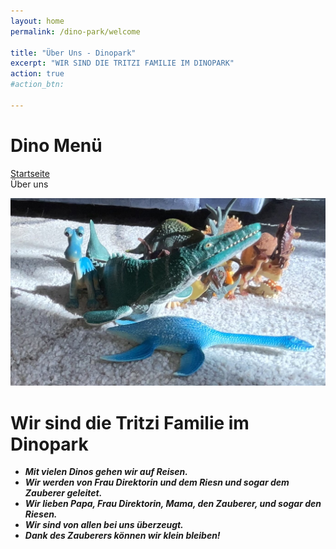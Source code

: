 ```yaml
---
layout: home
permalink: /dino-park/welcome

title: "Über Uns - Dinopark"
excerpt: "WIR SIND DIE TRITZI FAMILIE IM DINOPARK"
action: true
#action_btn:

---
```


# Dino Menü
[Startseite](/dino-park)\
Über uns

![](Fotos/team1.jpg)

# Wir sind die Tritzi Familie im Dinopark
- ***Mit vielen Dinos gehen wir auf Reisen.***
- ***Wir werden von Frau Direktorin und dem Riesn und sogar dem Zauberer geleitet.***
- ***Wir lieben Papa, Frau Direktorin, Mama, den Zauberer, und sogar den Riesen.***
- ***Wir sind von allen bei uns überzeugt.***
- ***Dank des Zauberers können wir klein bleiben!***
